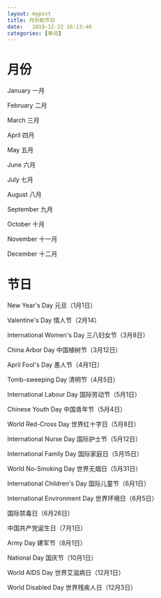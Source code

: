 ```yaml
---
layout: mypost
title: 月份和节日
date:   2019-12-22 16:13:40
categories: [单词]
---
```


# 月份

January	一月

February	二月

March	三月

April	四月

May	五月

June	六月

July	七月

August	八月

September 九月

October	十月

November	十一月

December	十二月



# 节日

New Year's Day	元旦（1月1日）

Valentine's Day	情人节（2月14）

International Women's Day	三八妇女节（3月8日）

China Arbor Day	中国植树节（3月12日）

April Fool's Day	愚人节（4月1日）

Tomb-sweeping Day	清明节（4月5日）

International Labour Day	国际劳动节（5月1日）

Chinese Youth Day	中国青年节（5月4日）

World Red-Cross Day	世界红十字日（5月8日）

International Nurse Day	国际护士节（5月12日）

International Family Day	国际家庭日（5月15日）

World No-Smoking Day	世界无烟日（5月31日）

International Children's Day	国际儿童节（6月1日）

International Environment Day	世界环境日（6月5日）

国际禁毒日（6月26日）

中国共产党诞生日（7月1日）

Army Day	建军节（8月1日）

National Day	国庆节（10月1日）

World AIDS Day	世界艾滋病日（12月1日）

World Disabled Day	世界残疾人日（12月3日）
